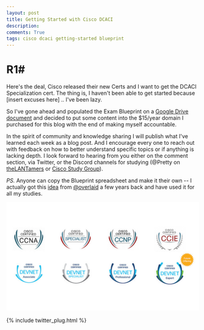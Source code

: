 ```yaml
---
layout: post
title: Getting Started with Cisco DCACI
description: 
comments: True
tags: cisco dcaci getting-started blueprint
---
```

# R1# 

Here's the deal, Cisco released their new Certs and I want to get the DCACI Specialization cert.  The thing is, I haven't been able to get started because [insert excuses here] .. I've been lazy. 

So I've gone ahead and populated the Exam Blueprint on a [Google Drive document](https://docs.google.com/spreadsheets/d/1MzZJd29mLs6bqZKl-sLRQhsa-ykYdKSBcBFBQ9C8B-0/edit?usp=sharing) and decided to put some content into the $15/year domain I purchased for this blog with the end of making myself accountable. 

<!--break-->

In the spirit of community and knowledge sharing I will publish what I've learned each week as a blog post.  And I encourage every one to reach out with feedback on how to better understand specific topics or if anything is lacking depth.  I look forward to hearing from you either on the comment section, via Twitter, or the Discord channels for studying (@Pretty on [theLANTamers](https://discordapp.com/channels/328935741994565643/328935741994565643) or [Cisco Study Group](https://discordapp.com/channels/328935741994565643/328935741994565643)).

*PS.* Anyone can copy the Blueprint spreadsheet and make it their own -- I actually got this [idea](https://overlaid.net/2014/12/29/the-path-to-ccie-data-center/) from [@overlaid](https://twitter.com/overlaid) a few years back and have used it for all my studies.


![Cisco Certs](/post-images/cisco-certs.png)

{% include twitter_plug.html %}